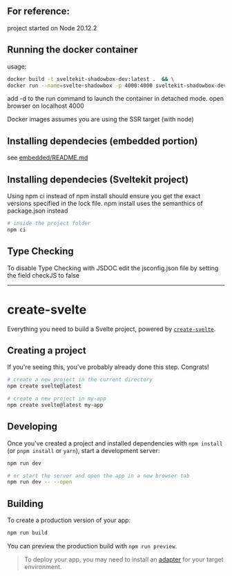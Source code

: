 ## For reference:
project started on Node 20.12.2

## Running the docker container
usage:
```bash
docker build -t sveltekit-shadowbox-dev:latest .  && \
docker run --name=svelte-shadowbox -p 4000:4000 sveltekit-shadowbox-dev
```
add -d to the run command to launch the container in detached mode.
open browser on localhost 4000

Docker images assumes you are using the SSR target (with node)

## Installing dependecies (embedded portion)
see [embedded/README.md](./embedded/README.md)

## Installing dependecies (Sveltekit project)
Using npm ci instead of npm install should ensure you get the exact versions specified in the lock file. npm install uses the semanthics of package.json instead
```bash
# inside the project folder
npm ci
```


## Type Checking
To disable Type Checking with JSDOC edit the jsconfig.json file by setting the field checkJS to false

---

# create-svelte

Everything you need to build a Svelte project, powered by [`create-svelte`](https://github.com/sveltejs/kit/tree/main/packages/create-svelte).

## Creating a project

If you're seeing this, you've probably already done this step. Congrats!

```bash
# create a new project in the current directory
npm create svelte@latest

# create a new project in my-app
npm create svelte@latest my-app
```

## Developing

Once you've created a project and installed dependencies with `npm install` (or `pnpm install` or `yarn`), start a development server:

```bash
npm run dev

# or start the server and open the app in a new browser tab
npm run dev -- --open
```

## Building

To create a production version of your app:

```bash
npm run build
```

You can preview the production build with `npm run preview`.

> To deploy your app, you may need to install an [adapter](https://kit.svelte.dev/docs/adapters) for your target environment.



